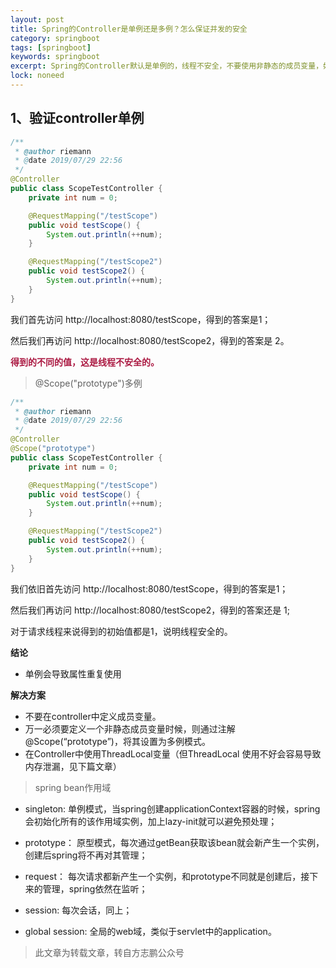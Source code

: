 ```yaml
---
layout: post
title: Spring的Controller是单例还是多例？怎么保证并发的安全
category: springboot
tags: [springboot]
keywords: springboot
excerpt: Spring的Controller默认是单例的，线程不安全，不要使用非静态的成员变量，如何多例
lock: noneed
---
```


## 1、验证controller单例

```java
/**
 * @author riemann
 * @date 2019/07/29 22:56
 */
@Controller
public class ScopeTestController {
    private int num = 0;

    @RequestMapping("/testScope")
    public void testScope() {
        System.out.println(++num);
    }

    @RequestMapping("/testScope2")
    public void testScope2() {
        System.out.println(++num);
    }
}
```

我们首先访问 http://localhost:8080/testScope，得到的答案是1；

然后我们再访问 http://localhost:8080/testScope2，得到的答案是 2。

<strong style="color:rgb(171, 25, 66)">得到的不同的值，这是线程不安全的。</strong>

> @Scope("prototype")多例

```java
/**
 * @author riemann
 * @date 2019/07/29 22:56
 */
@Controller
@Scope("prototype")
public class ScopeTestController {
    private int num = 0;

    @RequestMapping("/testScope")
    public void testScope() {
        System.out.println(++num);
    }

    @RequestMapping("/testScope2")
    public void testScope2() {
        System.out.println(++num);
    }
}
```

我们依旧首先访问 http://localhost:8080/testScope，得到的答案是1；

然后我们再访问 http://localhost:8080/testScope2，得到的答案还是 1;

对于请求线程来说得到的初始值都是1，说明线程安全的。

**结论**

- 单例会导致属性重复使用

**解决方案**

- 不要在controller中定义成员变量。
- 万一必须要定义一个非静态成员变量时候，则通过注解@Scope(“prototype”)，将其设置为多例模式。
- 在Controller中使用ThreadLocal变量（但ThreadLocal 使用不好会容易导致内存泄漏，见下篇文章）

> spring bean作用域

- singleton: 单例模式，当spring创建applicationContext容器的时候，spring会初始化所有的该作用域实例，加上lazy-init就可以避免预处理；

- prototype： 原型模式，每次通过getBean获取该bean就会新产生一个实例，创建后spring将不再对其管理；

- request： 每次请求都新产生一个实例，和prototype不同就是创建后，接下来的管理，spring依然在监听；

- session: 每次会话，同上；

- global session: 全局的web域，类似于servlet中的application。

> 此文章为转载文章，转自方志鹏公众号